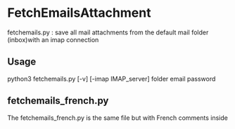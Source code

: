 # FetchEmailsAttachment
fetchemails.py : save all mail attachments from the default mail folder (inbox)with an imap connection

## Usage
python3 fetchemails.py [-v] [-imap IMAP_server] folder email password

## fetchemails_french.py
The fetchemails_french.py is the same file but with French comments inside
